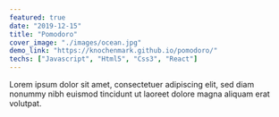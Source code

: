 ```yaml
---
featured: true
date: "2019-12-15"
title: "Pomodoro"
cover_image: "./images/ocean.jpg"
demo_link: "https://knochenmark.github.io/pomodoro/"
techs: ["Javascript", "Html5", "Css3", "React"]
---
```


Lorem ipsum dolor sit amet, consectetuer adipiscing elit, sed diam nonummy nibh euismod tincidunt ut laoreet dolore magna aliquam erat volutpat.
